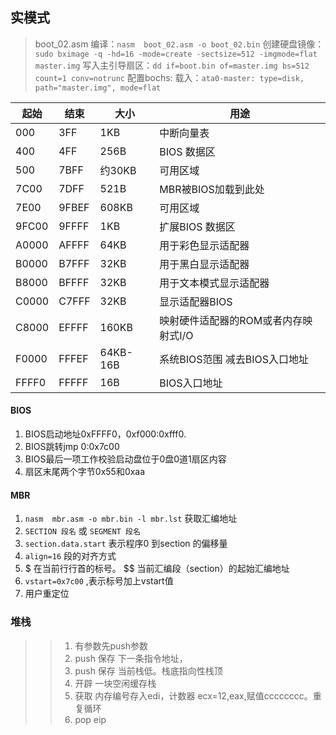 ## 实模式
> boot_02.asm
> 编译：`nasm  boot_02.asm -o boot_02.bin`
> 创建硬盘镜像：`sudo bximage -q -hd=16 -mode=create -sectsize=512 -imgmode=flat  master.img`
> 写入主引导扇区：`dd if=boot.bin of=master.img bs=512 count=1 conv=notrunc`
> 配置bochs:
> 载入：`ata0-master: type=disk, path="master.img", mode=flat`

起始 | 结束  | 大小  | 用途 
---  | ---  | ---   | ---
000  | 3FF  | 1KB   | 中断向量表
400  | 4FF  | 256B  | BIOS 数据区
500  | 7BFF | 约30KB| 可用区域
7C00 | 7DFF | 521B  | MBR被BIOS加载到此处
7E00 | 9FBEF| 608KB | 可用区域
9FC00| 9FFFF| 1KB   | 扩展BIOS 数据区
A0000| AFFFF| 64KB  | 用于彩色显示适配器
B0000| B7FFF| 32KB  | 用于黑白显示适配器
B8000| BFFFF| 32KB  | 用于文本模式显示适配器
C0000| C7FFF| 32KB  | 显示适配器BIOS
C8000| EFFFF| 160KB | 映射硬件适配器的ROM或者内存映射式I/O
F0000| FFFEF| 64KB-16B| 系统BIOS范围 减去BIOS入口地址
FFFF0| FFFFF| 16B   | BIOS入口地址

#### BIOS
1. BIOS启动地址0xFFFF0，0xf000:0xfff0.
2. BIOS跳转jmp 0:0x7c00
3. BIOS最后一项工作校验启动盘位于0盘0道1扇区内容
4. 扇区末尾两个字节0x55和0xaa


#### MBR
1. `nasm  mbr.asm -o mbr.bin -l mbr.lst` 获取汇编地址
2. `SECTION 段名` 或 `SEGMENT 段名`
3. `section.data.start` 表示程序0 到section 的偏移量
3. `align=16` 段的对齐方式
4. $ 在当前行行首的标号。 $$ 当前汇编段（section）的起始汇编地址
5.  `vstart=0x7c00` ,表示标号加上vstart值
6. 用户重定位


### 堆栈

>> 1. 有参数先push参数
>> 2. push 保存 下一条指令地址，
>> 3. push 保存 当前栈低。栈底指向性栈顶
>> 4. 开辟 一块空闲缓存栈
>> 5. 获取 内存编号存入edi，计数器 ecx=12,eax,赋值cccccccc。重复循环
>> 6. pop eip

